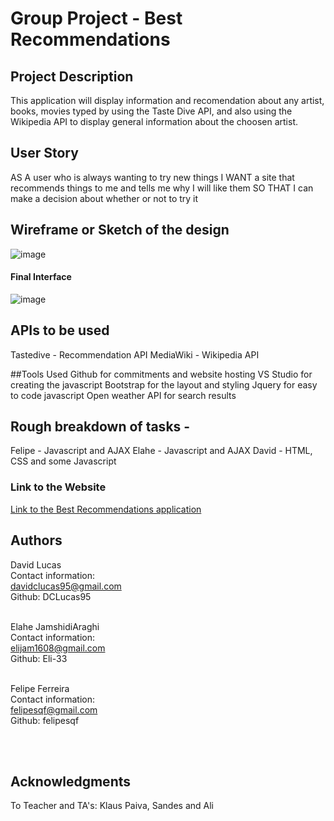 # Group Project - Best Recommendations

## Project Description

This application will display information and recomendation about any artist, books, movies typed by using the Taste Dive API, and also using the Wikipedia API to display general information about the choosen artist.

## User Story

AS A user who is always wanting to try new things
I WANT a site that recommends things to me and tells me why I will like them
SO THAT I can make a decision about whether or not to try it

## Wireframe or Sketch of the design

![image](https://user-images.githubusercontent.com/69066157/93866655-4908c300-fd0b-11ea-84b8-637bfaea30df.png)

#### Final Interface

![image](https://user-images.githubusercontent.com/69066157/94549951-53d8d000-0296-11eb-8baf-4bed2f58fb0a.png)

## APIs to be used

Tastedive - Recommendation API
MediaWiki - Wikipedia API

##Tools Used
Github for commitments and website hosting
VS Studio for creating the javascript
Bootstrap for the layout and styling
Jquery for easy to code javascript
Open weather API for search results

## Rough breakdown of tasks -
Felipe - Javascript and AJAX
Elahe - Javascript and AJAX
David - HTML, CSS and some Javascript


### Link to the Website

<a href="https://dclucas95.github.io/Project-1-Recommendations/">Link to the Best Recommendations application</a>

## Authors

David Lucas <br>
Contact information:<br>
davidclucas95@gmail.com<br>
Github: DCLucas95<br><br>

Elahe JamshidiAraghi <br>
Contact information:<br>
elijam1608@gmail.com<br>
Github: Eli-33<br><br>

Felipe Ferreira <br>
Contact information:<br>
felipesqf@gmail.com<br>
Github: felipesqf<br><br>

​​

## Acknowledgments

To Teacher and TA's:
Klaus Paiva, Sandes and Ali
